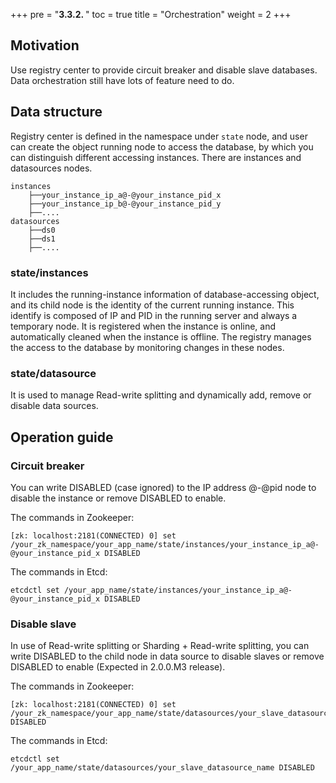 +++
pre = "<b>3.3.2. </b>"
toc = true
title = "Orchestration"
weight = 2
+++

## Motivation

Use registry center to provide circuit breaker and disable slave databases. Data orchestration still have lots of feature need to do.

## Data structure

Registry center is defined in the namespace under `state` node, and user can create the object running node to access the database, by which you can distinguish different accessing instances. There are instances and datasources nodes.

```
instances
    ├──your_instance_ip_a@-@your_instance_pid_x
    ├──your_instance_ip_b@-@your_instance_pid_y
    ├──....
datasources
    ├──ds0
    ├──ds1
    ├──....
```

### state/instances

It includes the running-instance information of database-accessing object, and its child node is the identity of the current running instance. This identify is composed of IP and PID in the running server and always a temporary node. It is registered when the instance is online, and automatically cleaned when the instance is offline. The registry manages the access to the database by monitoring changes in these nodes.

### state/datasource

It is used to manage Read-write splitting and dynamically add, remove or disable data sources.

## Operation guide

### Circuit breaker

You can write DISABLED (case ignored) to the IP address @-@pid node to disable the instance or remove DISABLED to enable.

The commands in Zookeeper:

```
[zk: localhost:2181(CONNECTED) 0] set /your_zk_namespace/your_app_name/state/instances/your_instance_ip_a@-@your_instance_pid_x DISABLED
```

The commands in Etcd:

```
etcdctl set /your_app_name/state/instances/your_instance_ip_a@-@your_instance_pid_x DISABLED
```

### Disable slave

In use of Read-write splitting or Sharding + Read-write splitting, you can write DISABLED to the child node in data source to disable slaves or remove DISABLED to enable (Expected in 2.0.0.M3 release).

The commands in Zookeeper:

```
[zk: localhost:2181(CONNECTED) 0] set /your_zk_namespace/your_app_name/state/datasources/your_slave_datasource_name DISABLED
```

The commands in Etcd:

```
etcdctl set /your_app_name/state/datasources/your_slave_datasource_name DISABLED
```
